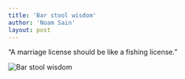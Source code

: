 ```yaml
---
title: 'Bar stool wisdom'
author: 'Noam Sain'
layout: post
---
```


“A marriage license should be like a fishing license.”

![Bar stool wisdom](https://2.bp.blogspot.com/_8aN4krk1nsk/Si6AJ-BSdvI/AAAAAAAAALQ/IHyT1nAIWkA/s1600/image001.jpg "Bar stool wisdom")
